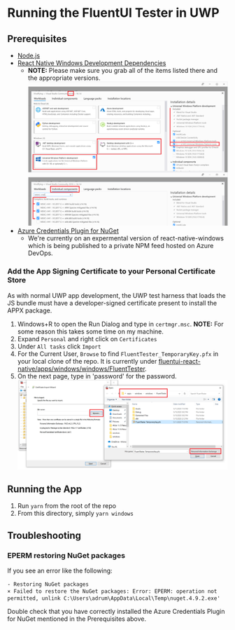 # Running the FluentUI Tester in UWP

## Prerequisites

- [Node.js](https://nodejs.org/en/download/)
- [React Native Windows Development Dependencies](https://microsoft.github.io/react-native-windows/docs/rnw-dependencies)
  - **NOTE:** Please make sure you grab all of the items listed there and the appropriate versions.
    ![this picture](../../assets/VSDeps.png)
- [Azure Credentials Plugin for NuGet](https://github.com/microsoft/artifacts-credprovider#manual-installation-on-windows)
  - We're currently on an expermental version of react-native-windows which is being published to a private NPM feed hosted on Azure DevOps.

### Add the App Signing Certificate to your Personal Certificate Store

As with normal UWP app development, the UWP test harness that loads the JS bundle must have a developer-signed certificate present to install the APPX package.

1. Windows+R to open the Run Dialog and type in `certmgr.msc`. **NOTE:** For some reason this takes some time on my machine.
2. Expand `Personal` and right click on `Certificates`
3. Under `All tasks` click `Import`
4. For the Current User, `Browse` to find `FluentTester_TemporaryKey.pfx` in your local clone of the repo. It is currently under [fluentui-react-native/apps/windows/windows/FluentTester](windows/FluentTester).
5. On the next page, type in 'password' for the password.
   ![Certificate Manager Browse Window](./../../assets/CertFile.png)

## Running the App

1. Run `yarn` from the root of the repo
2. From this directory, simply `yarn windows`

## Troubleshooting

### EPERM restoring NuGet packages

If you see an error like the following:

```
- Restoring NuGet packages
× Failed to restore the NuGet packages: Error: EPERM: operation not permitted, unlink C:\Users\adrum\AppData\Local\Temp\nuget.4.9.2.exe'
```

Double check that you have correctly installed the Azure Credentials Plugin for NuGet mentioned in the Prerequisites above.
